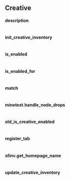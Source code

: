 Creative 
------
#### description
```lua
```
#### init_creative_inventory
```lua
```
#### is_enabled
```lua
```
#### is_enabled_for
```lua
```
#### match
```lua
```
#### minetest.handle_node_drops
```lua
```
#### old_is_creative_enabled
```lua
```
#### register_tab
```lua
```
#### sfinv.get_homepage_name
```lua
```
#### update_creative_inventory
